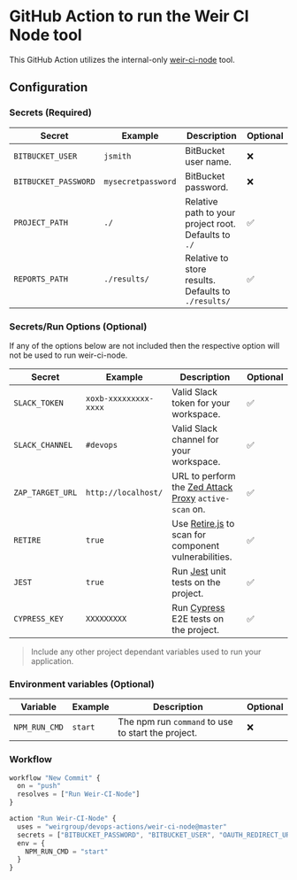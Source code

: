 # GitHub Action to run the Weir CI Node tool

This GitHub Action utilizes the internal-only [weir-ci-node](https://developers.weir/docs/guides/node/weir-ci-node-guide.html) tool.

## Configuration

### Secrets (Required)

|Secret|Example|Description|Optional|
|---|---|---|---|
|`BITBUCKET_USER`|`jsmith`|BitBucket user name.|❌|
|`BITBUCKET_PASSWORD`|`mysecretpassword`|BitBucket password.|❌|
|`PROJECT_PATH`|`./`|Relative path to your project root. Defaults to `./`|✅|
|`REPORTS_PATH`|`./results/`|Relative to store results. Defaults to `./results/`|✅|

### Secrets/Run Options (Optional)

If any of the options below are not included then the respective option will not be used to run weir-ci-node.

|Secret|Example|Description|Optional|
|---|---|---|---|
|`SLACK_TOKEN`|`xoxb-xxxxxxxxx-xxxx`|Valid Slack token for your workspace.|✅|
|`SLACK_CHANNEL`|`#devops`|Valid Slack channel for your workspace.|✅|
|`ZAP_TARGET_URL`|`http://localhost/`|URL to perform the [Zed Attack Proxy](https://developers.weir/docs/guides/zap-guide.html) `active-scan` on.|✅|
|`RETIRE`|`true`|Use [Retire.js](https://retirejs.github.io/retire.js/) to scan for component vulnerabilities.|✅|
|`JEST`|`true`|Run [Jest](https://jestjs.io/) unit tests on the project.|✅|
|`CYPRESS_KEY`|`XXXXXXXXX`|Run [Cypress](https://cypress.io) E2E tests on the project.|✅|

> Include any other project dependant variables used to run your application.

### Environment variables (Optional)

|Variable|Example|Description|Optional|
|---|---|---|---|
|`NPM_RUN_CMD`|`start`|The npm run `command` to use to start the project.|❌|

### Workflow

```javascript
workflow "New Commit" {
  on = "push"
  resolves = ["Run Weir-CI-Node"]
}

action "Run Weir-CI-Node" {
  uses = "weirgroup/devops-actions/weir-ci-node@master"
  secrets = ["BITBUCKET_PASSWORD", "BITBUCKET_USER", "OAUTH_REDIRECT_URL", "PROJECT_PATH", "REPORTS_PATH", "RETIRE", "SLACK_CHANNEL", "SLACK_TOKEN" "ZAP_TARGET_URL"]
  env = {
    NPM_RUN_CMD = "start"
  }
}
```